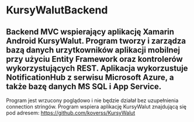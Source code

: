 # KursyWalutBackend
Backend MVC wspierający aplikację Xamarin Android KursyWalut. Program tworzy i zarządza bazą danych urzytkowników aplikacji mobilnej przy użyciu Entity Framework oraz kontrolerów wykorzystujących REST. Aplikacja wykorzustuje NotificationHub z serwisu Microsoft Azure, a także bazę danych MS SQL i App Service.
---
Program jest wrzucony poglądowo i nie będzie działał bez uzupełnienia connection stringów.
Program wspiera aplikację KursyWalut znajdującą się pod adresem: https://github.com/koverss/KursyWalut
